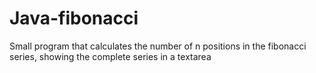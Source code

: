 # Java-fibonacci

Small program that calculates the number of n positions in the fibonacci series, showing the complete series in a textarea
